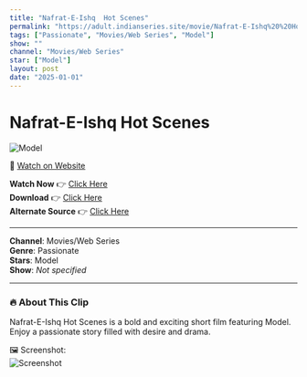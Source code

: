 ```yaml
---
title: "Nafrat-E-Ishq  Hot Scenes"
permalink: "https://adult.indianseries.site/movie/Nafrat-E-Ishq%20%20Hot%20Scenes"
tags: ["Passionate", "Movies/Web Series", "Model"]
show: ""
channel: "Movies/Web Series"
star: ["Model"]
layout: post
date: "2025-01-01"
---
```


# Nafrat-E-Ishq  Hot Scenes

![Model](https://shorts.desisins.com/wp-content/uploads/2024/12/Gunah-e-ishq-Hot-Scenes-DesiSins.com_.jpg)

🔗 [Watch on Website](https://adult.indianseries.site/movie/Nafrat-E-Ishq%20%20Hot%20Scenes)

**Watch Now** 👉 [Click Here](https://adult.indianseries.site/movie/Nafrat-E-Ishq%20%20Hot%20Scenes)  
**Download** 👉 [Click Here](https://adult.indianseries.site/movie/Nafrat-E-Ishq%20%20Hot%20Scenes)  
**Alternate Source** 👉 [Click Here](https://adult.indianseries.site/movie/Nafrat-E-Ishq%20%20Hot%20Scenes)

---

**Channel**: Movies/Web Series  
**Genre**: Passionate  
**Stars**: Model  
**Show**: *Not specified*

---

### 🔥 About This Clip

Nafrat-E-Ishq  Hot Scenes is a bold and exciting short film featuring Model. Enjoy a passionate story filled with desire and drama.
 
🖼️ Screenshot:  
![Screenshot](https://shorts.desisins.com/wp-content/uploads/2024/12/Gunah-e-ishq-Hot-Scenes-DesiSins.com_.jpg)
